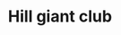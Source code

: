 ---
layout: item
title: Hill giant club
item-id: 20756
datatable: true
id: 20756
name: "Hill giant club"
members: false
lowalch: 24000
highalch: 36000
examine: "A brutal weapon popular among giants."
monsters:
  - id: 7416
    name: "Obor"
    members: false
    combat_level: 106
    wiki_url: "https://oldschool.runescape.wiki/w/Obor"
    drops:
      - quantity: "1"
        rarity: 0.00847457627118644
    image: "https://oldschool.runescape.wiki/images/thumb/8/88/Obor.png/170px-Obor.png?8ec21"
---